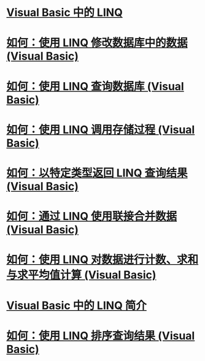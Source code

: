 # [Visual Basic 中的 LINQ](index.md)
# [如何：使用 LINQ 修改数据库中的数据 (Visual Basic)](how-to-modify-data-in-a-database-by-using-linq.md)
# [如何：使用 LINQ 查询数据库 (Visual Basic)](how-to-query-a-database-by-using-linq.md)
# [如何：使用 LINQ 调用存储过程 (Visual Basic)](how-to-call-a-stored-procedure-by-using-linq.md)
# [如何：以特定类型返回 LINQ 查询结果 (Visual Basic)](how-to-return-a-linq-query-result-as-a-specific-type.md)
# [如何：通过 LINQ 使用联接合并数据 (Visual Basic)](how-to-combine-data-with-linq-by-using-joins.md)
# [如何：使用 LINQ 对数据进行计数、求和与求平均值计算 (Visual Basic)](how-to-count-sum-or-average-data-by-using-linq.md)
# [Visual Basic 中的 LINQ 简介](introduction-to-linq.md)
# [如何：使用 LINQ 排序查询结果 (Visual Basic)](how-to-sort-query-results-by-using-linq.md)

